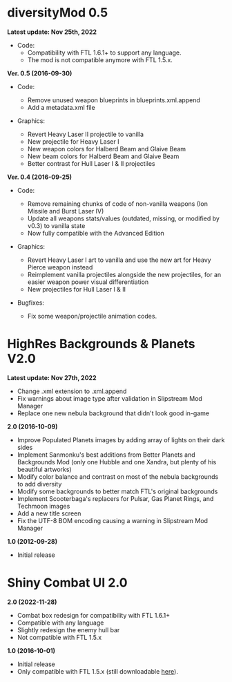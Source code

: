 # diversityMod 0.5

**Latest update: Nov 25th, 2022**

- Code:
  - Compatibility with FTL 1.6.1+ to support any language.
  - The mod is not compatible anymore with FTL 1.5.x.

**Ver. 0.5 (2016-09-30)**

- Code:
  - Remove unused weapon blueprints in blueprints.xml.append
  - Add a metadata.xml file

- Graphics:
  - Revert Heavy Laser II projectile to vanilla
  - New projectile for Heavy Laser I
  - New weapon colors for Halberd Beam and Glaive Beam
  - New beam colors for Halberd Beam and Glaive Beam
  - Better contrast for Hull Laser I & II projectiles

**Ver. 0.4 (2016-09-25)**

- Code:
  - Remove remaining chunks of code of non-vanilla weapons (Ion Missile and Burst Laser IV)
  - Update all weapons stats/values (outdated, missing, or modified by v0.3) to vanilla state
  - Now fully compatible with the Advanced Edition
 
- Graphics:
  - Revert Heavy Laser I art to vanilla and use the new art for Heavy Pierce weapon instead
  - Reimplement vanilla projectiles alongside the new projectiles, for an easier weapon power visual differentiation
  - New projectiles for Hull Laser I & II
 
- Bugfixes:
  - Fix some weapon/projectile animation codes.
  
# HighRes Backgrounds & Planets V2.0
  
**Latest update: Nov 27th, 2022**

- Change .xml extension to .xml.append
- Fix warnings about image type after validation in Slipstream Mod Manager
- Replace one new nebula background that didn't look good in-game

**2.0 (2016-10-09)**

- Improve Populated Planets images by adding array of lights on their dark sides
- Implement Sanmonku's best additions from Better Planets and Backgrounds Mod (only one Hubble and one Xandra, but plenty of his beautiful artworks)
- Modify color balance and contrast on most of the nebula backgrounds to add diversity
- Modify some backgrounds to better match FTL's original backgrounds
- Implement Scooterbaga's replacers for Pulsar, Gas Planet Rings, and Techmoon images
- Add a new title screen
- Fix the UTF-8 BOM encoding causing a warning in Slipstream Mod Manager

**1.0 (2012-09-28)**

- Initial release

# Shiny Combat UI 2.0

**2.0 (2022-11-28)**
- Combat box redesign for compatibility with FTL 1.6.1+
- Compatible with any language
- Slightly redesign the enemy hull bar
- Not compatible with FTL 1.5.x

**1.0 (2016-10-01)**
- Initial release
- Only compatible with FTL 1.5.x (still downloadable [here](https://github.com/Ouaz/FTL-diversityMod/raw/master/other/Shiny_Combat_UI.ftl)).
